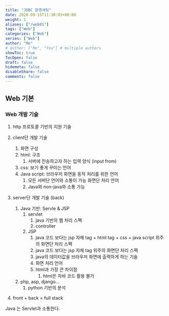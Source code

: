```yaml
---
title: "JDBC 환경세팅"
date: 2020-09-15T11:30:03+00:00
weight: 1
aliases: ["/web01"]
tags: ["Web"]
categories: ["Web"]
series: ["Web"]
author: "Me"
# author: ["Me", "You"] # multiple authors
showToc: true
TocOpen: false
draft: false
hidemeta: false
disableShare: false
comments: false
---
```


## Web 기본 
### Web 개발 기술 
1. http 프로토콜 기반의 지원 기술
2. client단 개발 기술
    1. 화면 구성
    2. html: 구조
        1. 서버에 전송하고자 하는 입력 양식 (input from) 
    3. css: 보기 좋게 꾸미는 언어
    4. Java script: 브라우저 화면을 동적 처리를 위한 언어 
        1. 모든 서버단 언어와 소통이 가능 화면단 처리 언어
        2. Java와 non-java와 소통 가능 
3. server단 개발 기술 (back) 
    1. Java 기반: Servle & JSP
        1. servlet 
            1. java 기반의 웹 처리 스펙
            2. controller 
        2. JSP
            1. java 코드 보다는 jsp 자체 tag + html tag + css + java script 위주의 화면단 처리 스펙 
            2. java 코드 보다는 jsp 자체 tag 위주의 화면단 처리 스펙 
            3. java의 데이터값을 브라우저 화면에 출력하게 하는 기술 
            4. 화면 처리 언어
            5. html과 가장 큰 차이점 
                1. html은 자바 코드 활용 불가 
    2. php, asp, django...
        1. python 기반의 분석

4. front + back = full stack

Java 는 Servlet과 소통한다. 
